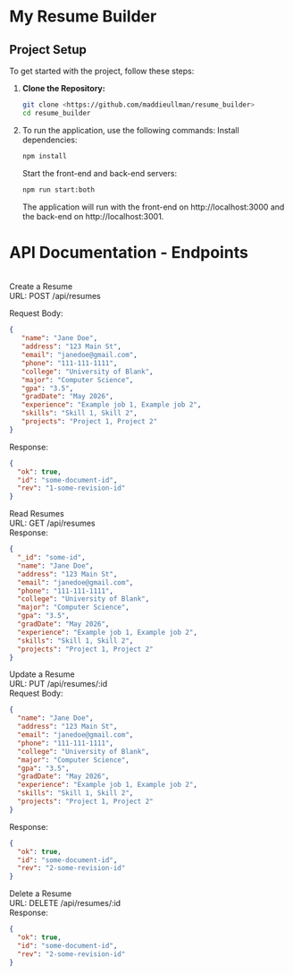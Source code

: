 # My Resume Builder
## Project Setup
To get started with the project, follow these steps:
1. **Clone the Repository:**
   ```sh
   git clone <https://github.com/maddieullman/resume_builder>
   cd resume_builder
   ```

2. To run the application, use the following commands:
   Install dependencies:
      ```sh
      npm install
      ```
   Start the front-end and back-end servers:
      ```sh
      npm run start:both
      ```
   The application will run with the front-end on http://localhost:3000 and the back-end on http://localhost:3001.

# API Documentation - Endpoints
   <br>
   Create a Resume
   <br>
   URL: POST /api/resumes
   <br>
   
   Request Body:
```json
{
   "name": "Jane Doe",
   "address": "123 Main St",
   "email": "janedoe@gmail.com",
   "phone": "111-111-1111",
   "college": "University of Blank",
   "major": "Computer Science",
   "gpa": "3.5",
   "gradDate": "May 2026",
   "experience": "Example job 1, Example job 2",
   "skills": "Skill 1, Skill 2",
   "projects": "Project 1, Project 2"
}
```

  Response:
```json
{
  "ok": true,
  "id": "some-document-id",
  "rev": "1-some-revision-id"
}
```

  Read Resumes
  <br>
  URL: GET /api/resumes
  <br>
  Response: 
```json 
{
  "_id": "some-id",
  "name": "Jane Doe",
  "address": "123 Main St",
  "email": "janedoe@gmail.com",
  "phone": "111-111-1111",
  "college": "University of Blank",
  "major": "Computer Science",
  "gpa": "3.5",
  "gradDate": "May 2026",
  "experience": "Example job 1, Example job 2",
  "skills": "Skill 1, Skill 2",
  "projects": "Project 1, Project 2"
}
```

  Update a Resume
  <br>
  URL: PUT /api/resumes/:id
  <br>
  Request Body:
```json
{
  "name": "Jane Doe",
  "address": "123 Main St",
  "email": "janedoe@gmail.com",
  "phone": "111-111-1111",
  "college": "University of Blank",
  "major": "Computer Science",
  "gpa": "3.5",
  "gradDate": "May 2026",
  "experience": "Example job 1, Example job 2",
  "skills": "Skill 1, Skill 2",
  "projects": "Project 1, Project 2"
}
```
  Response:
```json
{
  "ok": true,
  "id": "some-document-id",
  "rev": "2-some-revision-id"
}
```
  Delete a Resume
  <br>
  URL: DELETE /api/resumes/:id
  <br>
  Response:
```json
{
  "ok": true,
  "id": "some-document-id",
  "rev": "2-some-revision-id"
}
```
